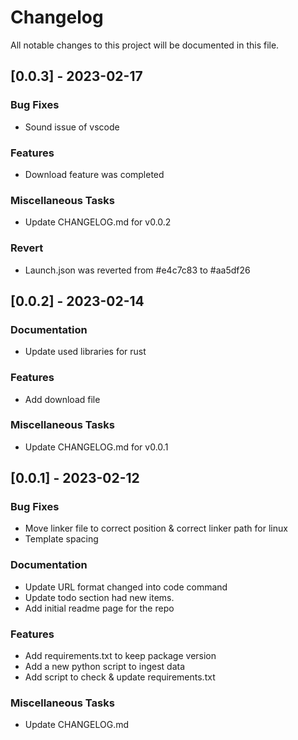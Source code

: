 # Changelog

All notable changes to this project will be documented in this file.

## [0.0.3] - 2023-02-17

### Bug Fixes

- Sound issue of vscode

### Features

- Download feature was completed

### Miscellaneous Tasks

- Update CHANGELOG.md for v0.0.2

### Revert

- Launch.json was reverted from #e4c7c83 to #aa5df26

## [0.0.2] - 2023-02-14

### Documentation

- Update used libraries for rust

### Features

- Add download file

### Miscellaneous Tasks

- Update CHANGELOG.md for v0.0.1

## [0.0.1] - 2023-02-12

### Bug Fixes

- Move linker file to correct position & correct linker path for linux
- Template spacing

### Documentation

- Update URL format changed into code command
- Update todo section had new items.
- Add initial readme page for the repo

### Features

- Add requirements.txt to keep package version
- Add a new python script to ingest data
- Add script to check & update requirements.txt

### Miscellaneous Tasks

- Update CHANGELOG.md

<!-- generated by git-cliff -->
